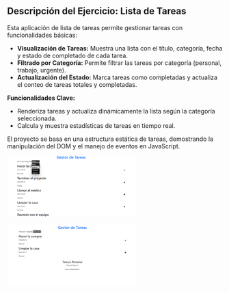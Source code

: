 ## Descripción del Ejercicio: Lista de Tareas

Esta aplicación de lista de tareas permite gestionar tareas con funcionalidades básicas:

- **Visualización de Tareas:** Muestra una lista con el título, categoría, fecha y estado de completado de cada tarea.
- **Filtrado por Categoría:** Permite filtrar las tareas por categoría (personal, trabajo, urgente).
- **Actualización del Estado:** Marca tareas como completadas y actualiza el conteo de tareas totales y completadas.

**Funcionalidades Clave:**
- Renderiza tareas y actualiza dinámicamente la lista según la categoría seleccionada.
- Calcula y muestra estadísticas de tareas en tiempo real.

El proyecto se basa en una estructura estática de tareas, demostrando la manipulación del DOM y el manejo de eventos en JavaScript.


<img src="./assets/images/cap1.png" style="margin-bottom: 1rem;" width="300">
<img src="./assets/images/cap2.png" style="margin-bottom: 1rem;" width="300">
